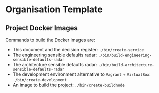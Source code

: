 # Organisation Template

## Project Docker Images

Commands to build the Docker images are:

* This document and the decision register: `./bin/create-service`
* The engineering sensible defaults radar: `./bin/build-engineering-sensible-defaults-radar`
* The architecture sensible defaults radar: `./bin/build-architecture-sensible-defaults-radar`
* The development environment alternative to `Vagrant` + `VirtualBox`: `./bin/create-development`
* An image to build the project: `./bin/create-buildnode`

